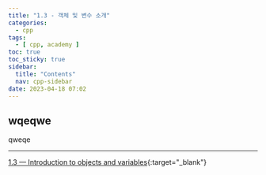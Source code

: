 ```yaml
---
title: "1.3 - 객체 및 변수 소개"
categories:
  - cpp
tags:
  - [ cpp, academy ]
toc: true
toc_sticky: true
sidebar:
  title: "Contents"
  nav: cpp-sidebar
date: 2023-04-18 07:02
---
```


## wqeqwe

qweqe

---

[1.3 — Introduction to objects and variables](https://www.learncpp.com/cpp-tutorial/introduction-to-objects-and-variables/){:target="_blank"}

<!--

<div class="notice--info" markdown="1">
<span class="notice-title">
**TITLE**
</span>

BODY
</div>

-->